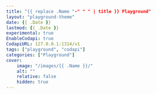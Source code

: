 ```yaml
---
title: "{{ replace .Name "-" " " | title }} Playground"
layout: "playground-theme"
date: {{ .Date }}
lastmod: {{ .Date }}
experimental: true
EnableCodapi: true
CodapiURL: 127.0.0.1:1314/v1
tags: ["playground", "codapi"]
categories: ["Playground"]
cover:
    image: "/images/{{ .Name }}/"
    alt: ""
    relative: false
    hidden: true
---
```

